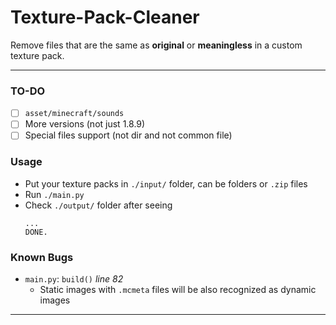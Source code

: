 # Texture-Pack-Cleaner
Remove files that are the same as **original** or **meaningless** in a custom texture pack.

---

### TO-DO
- [ ] `asset/minecraft/sounds`
- [ ] More versions (not just 1.8.9)
- [ ] Special files support (not dir and not common file)

### Usage
- Put your texture packs in `./input/` folder, can be folders or `.zip` files
- Run `./main.py` 
- Check `./output/` folder after seeing 
  ```
  ...
  DONE.
  ```

### Known Bugs 
- `main.py`: `build()` _line 82_
  - Static images with `.mcmeta` files will be also recognized as dynamic images
---
